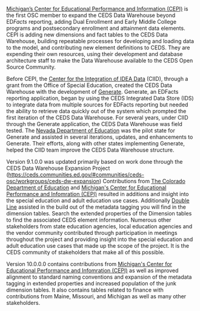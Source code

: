 [Michigan’s Center for Educational Performance and Information (CEPI)](https://www.michigan.gov/cepi/) is the first OSC member to expand the CEDS Data Warehouse beyond ED*Facts* reporting, adding Dual Enrollment and Early Middle College programs and postsecondary enrollment and attainment data elements. CEPI is adding new dimensions and fact tables to the CEDS Data Warehouse, building repeatable processes for developing and loading data to the model, and contributing new element definitions to CEDS.  They are expending their own resources, using their development and database architecture staff to make the Data Warehouse available to the CEDS Open Source Community. 

Before CEPI, the [Center for the Integration of IDEA Data](https://ciidta.grads360.org/#program) (CIID), through a grant from the Office of Special Education, created the CEDS Data Warehouse with the development of [Generate](https://ciidta.grads360.org/#program/generate). Generate, an EDFacts reporting application, began by using the CEDS Integrated Data Store (IDS) to integrate data from multiple sources for EDFacts reporting but needed the ability to retrieve data quickly out of the system which prompted the first iteration of the CEDS Data Warehouse. For several years, under CIID through the Generate application, the CEDS Data Warehouse was field tested. The [Nevada Department of Education](http://www.doe.nv.gov/) was the pilot state for Generate and assisted in several iterations, updates, and enhancements to Generate. Their efforts, along with other states implementing Generate, helped the CIID team improve the CEDS Data Warehouse structure.

Version 9.1.0.0 was updated primarily based on work done through the CEDS Data Warehouse Expansion Project (https://ceds.communities.ed.gov/#communities/ceds-osc/workgroups/ceds-dw-expansion)
Contributions from [The Colorado Department of Education](https://www.cde.state.co.us/) and [Michigan's Center for Educational Performance and Infomration (CEPI)](https://www.michigan.gov/cepi/) resulted in additions and insight into the special education and adult education use cases. Additionally [Double Line](https://wearedoubleline.com/) assisted in the build out of the metadata tagging you will find in the dimension tables. Search the extended properties of the Dimension tables to find the associated CEDS element information. Numerous other stakeholders from state education agencies, local education agencies and the vendor community contributed through participation in meetings throughout the project and providing insight into the special education and adult education use cases that made up the scope of the project. It is the CEDS community of stakeholders that make all of this possible.

Version 10.0.0.0 contains contributions from [Michigan's Center for Educational Performance and Infomration (CEPI)](https://www.michigan.gov/cepi/) as well as improved alignment to standard naming conventions and expansion of the metadata tagging in extended properties and increased population of the junk dimension tables. It also contains tables related to finance with contributions from Maine, Missouri, and Michigan as well as many other stakeholders.




